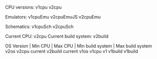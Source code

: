 
CPU versions:
  v1cpu
  v2cpu

Emulators:
  v1cpuEmu
  v2cpuEmuJS
  v2cpuEmu

Schematics:
  v1cpuSch
  v2cpuSch

Current CPU:          v2cpu
Current build system: v2build

OS Version | Min CPU | Max CPU | Min build system | Max build system
v2os         v2cpu     current   v2build            current
v1os         v1cpu     v1        v1build            v1build
